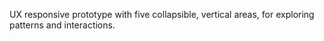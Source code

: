 UX responsive prototype with five collapsible, vertical areas, for exploring patterns and interactions.
